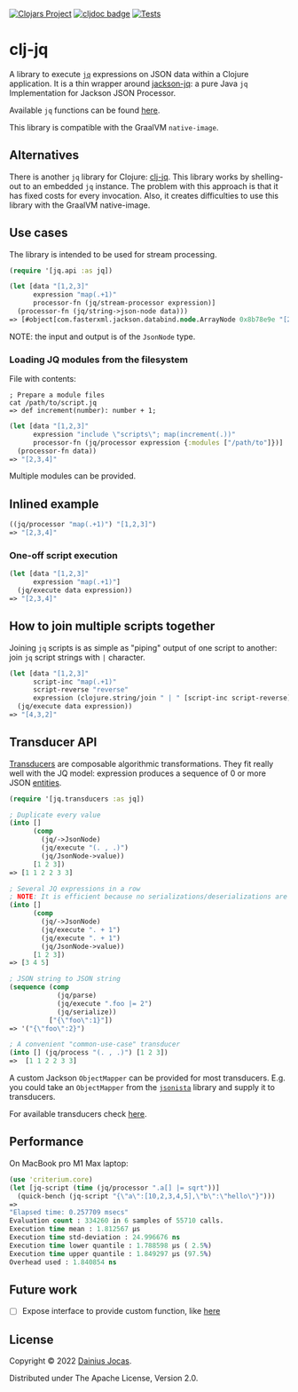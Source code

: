 [![Clojars Project](https://img.shields.io/clojars/v/lt.jocas/clj-jq.svg)](https://clojars.org/lt.jocas/clj-jq)
[![cljdoc badge](https://cljdoc.org/badge/lt.jocas/clj-jq)](https://cljdoc.org/d/lt.jocas/clj-jq/CURRENT)
[![Tests](https://github.com/dainiusjocas/clj-jq/actions/workflows/test.yml/badge.svg)](https://github.com/dainiusjocas/clj-jq/actions/workflows/test.yml)

# clj-jq

A library to execute [`jq`](https://stedolan.github.io/jq/) expressions on JSON data within a Clojure application.
It is a thin wrapper around [jackson-jq](https://github.com/eiiches/jackson-jq):
a pure Java `jq` Implementation for Jackson JSON Processor.

Available `jq` functions can be found [here](https://github.com/eiiches/jackson-jq#implementation-status-and-current-limitations).

This library is compatible with the GraalVM `native-image`.

## Alternatives

There is another `jq` library for Clojure: [clj-jq](https://github.com/BrianMWest/clj-jq). 
This library works by shelling-out to an embedded `jq` instance.
The problem with this approach is that it has fixed costs for every invocation. 
Also, it creates difficulties to use this library with the GraalVM native-image.

## Use cases

The library is intended to be used for stream processing.

```clojure
(require '[jq.api :as jq])

(let [data "[1,2,3]"
      expression "map(.+1)"
      processor-fn (jq/stream-processor expression)]
  (processor-fn (jq/string->json-node data)))
=> [#object[com.fasterxml.jackson.databind.node.ArrayNode 0x8b78e9e "[2,3,4]"]]
```

NOTE: the input and output is of the `JsonNode` type.

### Loading JQ modules from the filesystem

File with contents:
```shell
; Prepare a module files
cat /path/to/script.jq
=> def increment(number): number + 1;
```

```clojure
(let [data "[1,2,3]"
      expression "include \"scripts\"; map(increment(.))"
      processor-fn (jq/processor expression {:modules ["/path/to"]})]
  (processor-fn data))
=> "[2,3,4]"
```

Multiple modules can be provided.

## Inlined example

```clojure
((jq/processor "map(.+1)") "[1,2,3]")
=> "[2,3,4]"
```

### One-off script execution

```clojure
(let [data "[1,2,3]"
      expression "map(.+1)"]
  (jq/execute data expression))
=> "[2,3,4]"
```

## How to join multiple scripts together

Joining `jq` scripts is as simple as "piping" output of one script to another:
join `jq` script strings with `|` character.

```clojure
(let [data "[1,2,3]"
      script-inc "map(.+1)"
      script-reverse "reverse"
      expression (clojure.string/join " | " [script-inc script-reverse])]
  (jq/execute data expression))
=> "[4,3,2]"
```

## Transducer API

[Transducers](https://clojure.org/reference/transducers) are composable algorithmic transformations.
They fit really well with the JQ model: expression produces a sequence of 0 or more JSON [entities](https://github.com/pkoppstein/jq/wiki/A-Stream-oriented-Introduction-to-jq#json-entities-and-json-streams).

```clojure
(require '[jq.transducers :as jq])

; Duplicate every value
(into []
      (comp
        (jq/->JsonNode)
        (jq/execute "(. , .)")
        (jq/JsonNode->value))
      [1 2 3])
=> [1 1 2 2 3 3]

; Several JQ expressions in a row
; NOTE: It is efficient because no serializations/deserializations are done between executions of expressions 
(into []
      (comp
        (jq/->JsonNode)
        (jq/execute ". + 1")
        (jq/execute ". + 1")
        (jq/JsonNode->value))
      [1 2 3])
=> [3 4 5]

; JSON string to JSON string
(sequence (comp
            (jq/parse)
            (jq/execute ".foo |= 2")
            (jq/serialize))
          ["{\"foo\":1}"])
=> '("{\"foo\":2}")

; A convenient "common-use-case" transducer
(into [] (jq/process "(. , .)") [1 2 3])
=>  [1 1 2 2 3 3]
```

A custom Jackson `ObjectMapper` can be provided for most transducers.
E.g. you could take an `ObjectMapper` from the [`jsonista`](https://github.com/metosin/jsonista) library and supply it to transducers.

For available transducers check [here](src/jq/transducers.clj).

## Performance

On MacBook pro M1 Max laptop: 
```clojure
(use 'criterium.core)
(let [jq-script (time (jq/processor ".a[] |= sqrt"))]
  (quick-bench (jq-script "{\"a\":[10,2,3,4,5],\"b\":\"hello\"}")))
=>
"Elapsed time: 0.257709 msecs"
Evaluation count : 334260 in 6 samples of 55710 calls.
Execution time mean : 1.812567 µs
Execution time std-deviation : 24.996676 ns
Execution time lower quantile : 1.788598 µs ( 2.5%)
Execution time upper quantile : 1.849297 µs (97.5%)
Overhead used : 1.840854 ns
```

## Future work

- [ ] Expose interface to provide custom function, like [here](https://github.com/quarkiverse/quarkus-jackson-jq)

## License

Copyright &copy; 2022 [Dainius Jocas](https://www.jocas.lt).

Distributed under The Apache License, Version 2.0.
